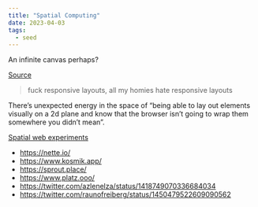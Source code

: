 ```yaml
---
title: "Spatial Computing"
date: 2023-04-03
tags:
  - seed
---
```


An infinite canvas perhaps?

[Source](https://www.figma.com/file/OYg9sU8nNTpOczssb2A4BH/Scrapchat-with-Rebane)

> fuck responsive layouts, all my homies hate responsive layouts

There’s unexpected energy in the space of “being able to lay out elements visually on a 2d plane and know that the browser isn’t going to wrap them somewhere you didn’t mean”.

[Spatial web experiments](https://maggieappleton.com/spatial-web?curius=1573)

- https://nette.io/
- https://www.kosmik.app/
- https://sprout.place/
- https://www.platz.ooo/
- https://twitter.com/azlenelza/status/1418749070336684034
- https://twitter.com/raunofreiberg/status/1450479522609090562
